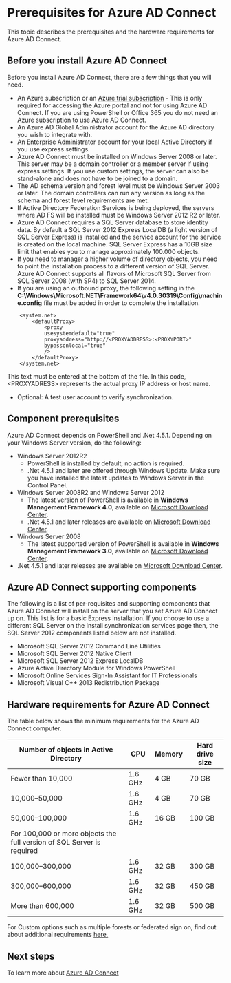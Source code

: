 <properties
   pageTitle="prerequisites for Azure AD Connect | Microsoft Azure"
   description="Article description that will be displayed on landing pages and in most search results"
   services="active-directory"
   documentationCenter=""
   authors="andkjell"
   manager="stevenpo"
   editor="curtand"/>

<tags
   ms.service="active-directory"
   ms.workload="identity"
   ms.tgt_pltfrm="na"
   ms.devlang="na"
   ms.topic="article"
   ms.date="09/25/2015"
   ms.author="andkjell;billmath"/>

# Prerequisites for Azure AD Connect
This topic describes the prerequisites and the hardware requirements for Azure AD Connect.

## Before you install Azure AD Connect
Before you install Azure AD Connect, there are a few things that you will need.

- An Azure subscription or an [Azure trial subscription](http://azure.microsoft.com/pricing/free-trial/) - This is only required for accessing the Azure portal and not for using Azure AD Connect.  If you are using PowerShell or Office 365 you do not need an Azure subscription to use Azure AD Connect.
- An Azure AD Global Administrator account for the Azure AD directory you wish to integrate with.
- An Enterprise Administrator account for your local Active Directory if you use express settings.
- Azure AD Connect must be installed on Windows Server 2008 or later.  This server may be a domain controller or a member server if using express settings. If you use custom settings, the server can also be stand-alone and does not have to be joined to a domain.
- The AD schema version and forest level must be Windows Server 2003 or later. The domain controllers can run any version as long as the schema and forest level requirements are met.
- If Active Directory Federation Services is being deployed, the servers where AD FS will be installed must be Windows Server 2012 R2 or later.
- Azure AD Connect requires a SQL Server database to store identity data. By default a SQL  Server 2012 Express LocalDB (a light version of SQL Server Express) is installed and the service account for the service is created on the local machine. SQL Server Express has a 10GB size limit that enables you to manage approximately 100.000 objects.
- If you need to manager a higher volume of directory objects, you need to point the installation process to a different version of SQL Server.
Azure AD Connect supports all flavors of Microsoft SQL Server from SQL Server 2008 (with SP4) to SQL Server 2014.
- If you are using an outbound proxy, the following setting in the **C:\Windows\Microsoft.NET\Framework64\v4.0.30319\Config\machine.config** file must be added in order to complete the installation.
```
    <system.net>
        <defaultProxy>
            <proxy
            usesystemdefault="true"
            proxyaddress="http://<PROXYADDRESS>:<PROXYPORT>"
            bypassonlocal="true"
            />
        </defaultProxy>
    </system.net>
```
This text must be entered at the bottom of the file.  In this code, &lt;PROXYADRESS&gt; represents the actual proxy IP address or host name.

- Optional:  A test user account to verify synchronization.

## Component prerequisites

Azure AD Connect depends on PowerShell and .Net 4.5.1. Depending on your Windows Server version, do the following:


- Windows Server 2012R2
  - PowerShell is installed by default, no action is required.
  - .Net 4.5.1 and later are offered through Windows Update. Make sure you have installed the latest updates to Windows Server in the Control Panel.
- Windows Server 2008R2 and Windows Server 2012
  - The latest version of PowerShell is available in **Windows Management Framework 4.0**, available on [Microsoft Download Center](http://www.microsoft.com/downloads).
  - .Net 4.5.1 and later releases are available on [Microsoft Download Center](http://www.microsoft.com/downloads).
- Windows Server 2008
  - The latest supported version of PowerShell is available in **Windows Management Framework 3.0**, available on [Microsoft Download Center](http://www.microsoft.com/downloads).
 - .Net 4.5.1 and later releases are available on [Microsoft Download Center](http://www.microsoft.com/downloads).

## Azure AD Connect supporting components

The following is a list of per-requisites and supporting components that Azure AD Connect will install on the server that you set Azure AD Connect up on. This list is for a basic Express installation.  If you choose to use a different SQL Server on the Install synchronization services page then, the SQL Server 2012 components listed below are not installed.

- Microsoft SQL Server 2012 Command Line Utilities
- Microsoft SQL Server 2012 Native Client
- Microsoft SQL Server 2012 Express LocalDB
- Azure Active Directory Module for Windows PowerShell
- Microsoft Online Services Sign-In Assistant for IT Professionals
- Microsoft Visual C++ 2013 Redistribution Package



## Hardware requirements for Azure AD Connect
The table below shows the minimum requirements for the Azure AD Connect computer.

| Number of objects in Active Directory | CPU | Memory | Hard drive size |
| ------------------------------------- | --- | ------ | --------------- |
| Fewer than 10,000 | 1.6 GHz | 4 GB | 70 GB |
| 10,000–50,000 | 1.6 GHz | 4 GB | 70 GB |
| 50,000–100,000 | 1.6 GHz | 16 GB | 100 GB |
| For 100,000 or more objects the full version of SQL Server is required|  |  |  |
| 100,000–300,000 | 1.6 GHz | 32 GB | 300 GB |
| 300,000–600,000 | 1.6 GHz | 32 GB | 450 GB |
| More than 600,000 | 1.6 GHz | 32 GB | 500 GB |



For Custom options such as multiple forests or federated sign on, find out about additional requirements [here.](active-directory-aadconnect-get-started-custom.md)


## Next steps

To learn more about [Azure AD Connect](active-directory-aadconnect.md)
